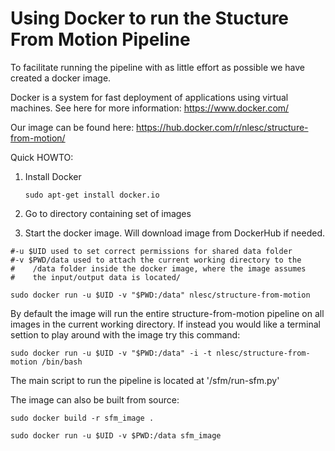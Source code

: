 Using Docker to run the Stucture From Motion Pipeline
=====================================================

To facilitate running the pipeline with as little effort as possible we have created a docker image.

Docker is a system for fast deployment of applications using virtual machines. See here for more information: https://www.docker.com/

Our image can be found here: https://hub.docker.com/r/nlesc/structure-from-motion/

Quick HOWTO:

1. Install Docker
 
   ```sudo apt-get install docker.io```
1. Go to directory containing set of images
1. Start the docker image. Will download image from DockerHub if needed.

````
#-u $UID used to set correct permissions for shared data folder
#-v $PWD/data used to attach the current working directory to the
#    /data folder inside the docker image, where the image assumes
#    the input/output data is located/

sudo docker run -u $UID -v "$PWD:/data" nlesc/structure-from-motion
````

By default the image will run the entire structure-from-motion pipeline on all images in the current working directory. If instead you would like a terminal settion to play around with the image try this command:

````
sudo docker run -u $UID -v "$PWD:/data" -i -t nlesc/structure-from-motion /bin/bash
````

The main script to run the pipeline is located at '/sfm/run-sfm.py'

The image can also be built from source:

````
sudo docker build -r sfm_image .

sudo docker run -u $UID -v $PWD:/data sfm_image
````
